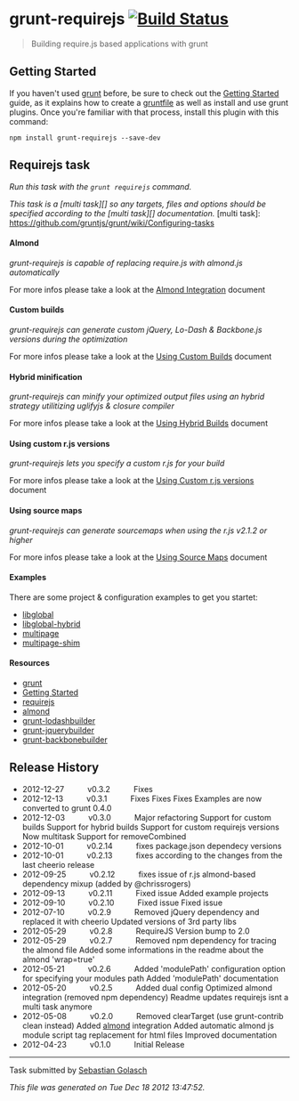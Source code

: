 # grunt-requirejs [![Build Status](https://secure.travis-ci.org/gruntjs/grunt-requirejs.png?branch=master)](http://travis-ci.org/gruntjs/grunt-requirejs)

> Building require.js based applications with grunt


## Getting Started
If you haven't used [grunt][] before, be sure to check out the [Getting Started][] guide, as it explains how to create a [gruntfile][Getting Started] as well as install and use grunt plugins. Once you're familiar with that process, install this plugin with this command:

```shell
npm install grunt-requirejs --save-dev
```

[grunt]: http://gruntjs.com/
[Getting Started]: https://github.com/gruntjs/grunt/blob/devel/docs/getting_started.md


## Requirejs task
_Run this task with the `grunt requirejs` command._

_This task is a [multi task][] so any targets, files and options should be specified according to the [multi task][] documentation._
[multi task]: https://github.com/gruntjs/grunt/wiki/Configuring-tasks


#### Almond
_grunt-requirejs is capable of replacing require.js with almond.js automatically_

For more infos please take a look at the [Almond Integration](https://github.com/asciidisco/grunt-requirejs/blob/master/docs/almondIntegration.md) document

#### Custom builds
_grunt-requirejs can generate custom jQuery, Lo-Dash & Backbone.js versions during the optimization_

For more infos please take a look at the [Using Custom Builds](https://github.com/asciidisco/grunt-requirejs/blob/master/docs/customBuilder.md) document

#### Hybrid minification
_grunt-requirejs can minify your optimized output files using an hybrid strategy utilitizing uglifyjs & closure compiler_

For more infos please take a look at the [Using Hybrid Builds](https://github.com/asciidisco/grunt-requirejs/blob/master/docs/hybridBuilds.md) document

#### Using custom r.js versions
_grunt-requirejs lets you specify a custom r.js for your build_

For more infos please take a look at the [Using Custom r.js versions](https://github.com/asciidisco/grunt-requirejs/blob/master/docs/customrjs.md) document

#### Using source maps
_grunt-requirejs can generate sourcemaps when using the r.js v2.1.2 or higher_

For more infos please take a look at the [Using Source Maps](https://github.com/asciidisco/grunt-requirejs/blob/master/docs/sourcemaps.md) document

#### Examples

There are some project & configuration examples to get you startet:

  - [libglobal](https://github.com/asciidisco/grunt-requirejs/tree/master/examples/libglobal)
  - [libglobal-hybrid](https://github.com/asciidisco/grunt-requirejs/tree/master/examples/libglobal-hybrid)
  - [multipage](https://github.com/asciidisco/grunt-requirejs/tree/master/examples/mutlipage)
  - [multipage-shim](https://github.com/asciidisco/grunt-requirejs/tree/master/examples/multipage-shim)

#### Resources
+ [grunt](http://gruntjs.com/)
+ [Getting Started](https://github.com/cowboy/grunt/blob/master/docs/getting_started.md)
+ [requirejs](http://requirejs.org)
+ [almond](https://github.com/jrburke/almond)
+ [grunt-lodashbuilder](https://github.com/asciidisco/grunt-lodashbuilder)
+ [grunt-jquerybuilder](https://github.com/asciidisco/grunt-jquerybuilder)
+ [grunt-backbonebuilder](https://github.com/asciidisco/grunt-backbonebuilder)




## Release History

 * 2012-12-27   v0.3.2   Fixes
 * 2012-12-13   v0.3.1   Fixes Fixes Fixes Examples are now converted to grunt 0.4.0
 * 2012-12-03   v0.3.0   Major refactoring Support for custom builds Support for hybrid builds Support for custom requirejs versions Now multitask Support for removeCombined
 * 2012-10-01   v0.2.14   fixes package.json dependecy versions
 * 2012-10-01   v0.2.13   fixes according to the changes from the last cheerio release
 * 2012-09-25   v0.2.12   fixes issue of r.js almond-based dependency mixup (added by @chrissrogers)
 * 2012-09-13   v0.2.11   Fixed issue Added example projects
 * 2012-09-10   v0.2.10   Fixed issue Fixed issue
 * 2012-07-10   v0.2.9   Removed jQuery dependency and replaced it with cheerio Updated versions of 3rd party libs
 * 2012-05-29   v0.2.8   RequireJS Version bump to 2.0
 * 2012-05-29   v0.2.7   Removed npm dependency for tracing the almond file Added some informations in the readme about the almond 'wrap=true'
 * 2012-05-21   v0.2.6   Added 'modulePath' configuration option for specifying your modules path Added 'modulePath' documentation
 * 2012-05-20   v0.2.5   Added dual config Optimized almond integration (removed npm dependency) Readme updates requirejs isnt a multi task anymore
 * 2012-05-08   v0.2.0   Removed clearTarget (use grunt-contrib clean instead) Added [almond](https://github.com/jrburke/almond) integration Added automatic almond js module script tag replacement for html files Improved documentation
 * 2012-04-23   v0.1.0   Initial Release

---

Task submitted by [Sebastian Golasch](http://github.com/asciidisco)

*This file was generated on Tue Dec 18 2012 13:47:52.*
